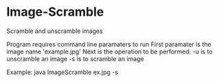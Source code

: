 # Image-Scramble
Scramble and unscramble images

Program requires command line paramaters to run
First paramater is the image name 'example.jpg'
Next is the operation to be performed: 
	-u is to unscramble an image
	-s is to scramble an image
	
Example:
  java ImageScramble ex.jpg -s

